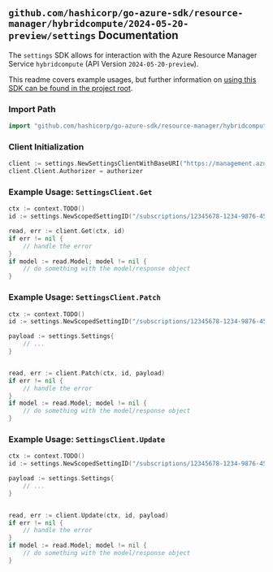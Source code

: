 
## `github.com/hashicorp/go-azure-sdk/resource-manager/hybridcompute/2024-05-20-preview/settings` Documentation

The `settings` SDK allows for interaction with the Azure Resource Manager Service `hybridcompute` (API Version `2024-05-20-preview`).

This readme covers example usages, but further information on [using this SDK can be found in the project root](https://github.com/hashicorp/go-azure-sdk/tree/main/docs).

### Import Path

```go
import "github.com/hashicorp/go-azure-sdk/resource-manager/hybridcompute/2024-05-20-preview/settings"
```


### Client Initialization

```go
client := settings.NewSettingsClientWithBaseURI("https://management.azure.com")
client.Client.Authorizer = authorizer
```


### Example Usage: `SettingsClient.Get`

```go
ctx := context.TODO()
id := settings.NewScopedSettingID("/subscriptions/12345678-1234-9876-4563-123456789012/resourceGroups/some-resource-group", "settingValue")

read, err := client.Get(ctx, id)
if err != nil {
	// handle the error
}
if model := read.Model; model != nil {
	// do something with the model/response object
}
```


### Example Usage: `SettingsClient.Patch`

```go
ctx := context.TODO()
id := settings.NewScopedSettingID("/subscriptions/12345678-1234-9876-4563-123456789012/resourceGroups/some-resource-group", "settingValue")

payload := settings.Settings{
	// ...
}


read, err := client.Patch(ctx, id, payload)
if err != nil {
	// handle the error
}
if model := read.Model; model != nil {
	// do something with the model/response object
}
```


### Example Usage: `SettingsClient.Update`

```go
ctx := context.TODO()
id := settings.NewScopedSettingID("/subscriptions/12345678-1234-9876-4563-123456789012/resourceGroups/some-resource-group", "settingValue")

payload := settings.Settings{
	// ...
}


read, err := client.Update(ctx, id, payload)
if err != nil {
	// handle the error
}
if model := read.Model; model != nil {
	// do something with the model/response object
}
```
